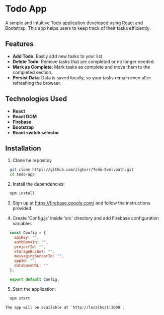 # Todo App

A simple and intuitive Todo application developed using React and Bootstrap. This app helps users to keep track of their tasks efficiently.

## Features

- **Add Todo**: Easily add new tasks to your list.
- **Delete Todo**: Remove tasks that are completed or no longer needed.
- **Mark as Complete**: Mark tasks as complete and move them to the completed section.
- **Persist Data**: Data is saved locally, so your tasks remain even after refreshing the browser.

## Technologies Used

- **React**
- **React DOM**
- **Firebase**
- **Bootstrap**
- **React switch selector**

## Installation

  1. Clone he repositoy

  ```bash
    git clone https://github.com/ilgharr/Todo-Evolvpath.git
    cd todo-app
  ```

  2. Install the dependencies:

  ```bash
    npm install
  ```

  3. Sign up at https://firebase.google.com/ and follow the instructions provided

  4. Create 'Config.js' inside 'src' directory and add Firebase configuration variables

  ```javascript
    const Config = {
      apiKey: "",
      authDomain: "",
      projectId: "",
      storageBucket: "",
      messagingSenderId: "",
      appId: "",
      databaseURL: ""
    };

    export default Config;
  ```

  5. Start the application:

  ```bash
    npm start
  ```

    The app will be available at `http://localhost:3000`.
